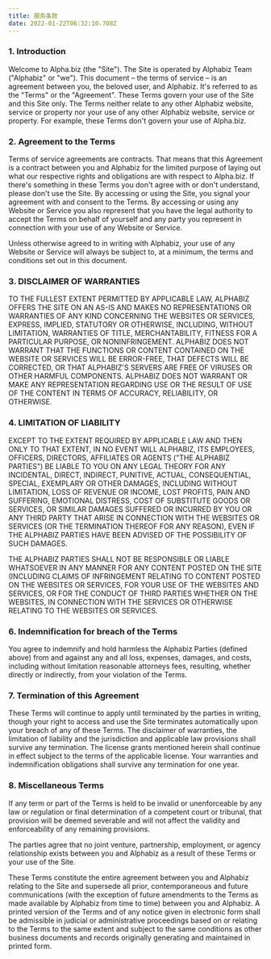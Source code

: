```yaml
---
title: 服务条款
date: 2022-01-22T06:32:10.708Z
---
```

### 1. Introduction

Welcome to Alpha.biz (the "Site"). The Site is operated by Alphabiz Team ("Alphabiz" or "we"). This document – the terms of service – is an agreement between you, the beloved user, and Alphabiz. It's referred to as the "Terms" or the "Agreement".
These Terms govern your use of the Site and this Site only. The Terms neither relate to any other Alphabiz website, service or property nor your use of any other Alphabiz website, service or property. For example, these Terms don't govern your use of Alpha.biz.

### 2. Agreement to the Terms

Terms of service agreements are contracts. That means that this Agreement is a contract between you and Alphabiz for the limited purpose of laying out what our respective rights and obligations are with respect to Alpha.biz.
If there's something in these Terms you don't agree with or don't understand, please don't use the Site. By accessing or using the Site, you signal your agreement with and consent to the Terms. By accessing or using any Website or Service you also represent that you have the legal authority to accept the Terms on behalf of yourself and any party you represent in connection with your use of any Website or Service.

Unless otherwise agreed to in writing with Alphabiz, your use of any Website or Service will always be subject to, at a minimum, the terms and conditions set out in this document.

### 3. DISCLAIMER OF WARRANTIES

TO THE FULLEST EXTENT PERMITTED BY APPLICABLE LAW, ALPHABIZ OFFERS THE SITE ON AN AS-IS AND MAKES NO REPRESENTATIONS OR WARRANTIES OF ANY KIND CONCERNING THE WEBSITES OR SERVICES, EXPRESS, IMPLIED, STATUTORY OR OTHERWISE, INCLUDING, WITHOUT LIMITATION, WARRANTIES OF TITLE, MERCHANTABILITY, FITNESS FOR A PARTICULAR PURPOSE, OR NONINFRINGEMENT. ALPHABIZ DOES NOT WARRANT THAT THE FUNCTIONS OR CONTENT CONTAINED ON THE WEBSITE OR SERVICES WILL BE ERROR-FREE, THAT DEFECTS WILL BE CORRECTED, OR THAT ALPHABIZ'S SERVERS ARE FREE OF VIRUSES OR OTHER HARMFUL COMPONENTS. ALPHABIZ DOES NOT WARRANT OR MAKE ANY REPRESENTATION REGARDING USE OR THE RESULT OF USE OF THE CONTENT IN TERMS OF ACCURACY, RELIABILITY, OR OTHERWISE.

### 4. LIMITATION OF LIABILITY

EXCEPT TO THE EXTENT REQUIRED BY APPLICABLE LAW AND THEN ONLY TO THAT EXTENT, IN NO EVENT WILL ALPHABIZ, ITS EMPLOYEES, OFFICERS, DIRECTORS, AFFILIATES OR AGENTS ("THE ALPHABIZ PARTIES") BE LIABLE TO YOU ON ANY LEGAL THEORY FOR ANY INCIDENTAL, DIRECT, INDIRECT, PUNITIVE, ACTUAL, CONSEQUENTIAL, SPECIAL, EXEMPLARY OR OTHER DAMAGES, INCLUDING WITHOUT LIMITATION, LOSS OF REVENUE OR INCOME, LOST PROFITS, PAIN AND SUFFERING, EMOTIONAL DISTRESS, COST OF SUBSTITUTE GOODS OR SERVICES, OR SIMILAR DAMAGES SUFFERED OR INCURRED BY YOU OR ANY THIRD PARTY THAT ARISE IN CONNECTION WITH THE WEBSITES OR SERVICES (OR THE TERMINATION THEREOF FOR ANY REASON), EVEN IF THE ALPHABIZ PARTIES HAVE BEEN ADVISED OF THE POSSIBILITY OF SUCH DAMAGES.

THE ALPHABIZ PARTIES SHALL NOT BE RESPONSIBLE OR LIABLE WHATSOEVER IN ANY MANNER FOR ANY CONTENT POSTED ON THE SITE (INCLUDING CLAIMS OF INFRINGEMENT RELATING TO CONTENT POSTED ON THE WEBSITES OR SERVICES, FOR YOUR USE OF THE WEBSITES AND SERVICES, OR FOR THE CONDUCT OF THIRD PARTIES WHETHER ON THE WEBSITES, IN CONNECTION WITH THE SERVICES OR OTHERWISE RELATING TO THE WEBSITES OR SERVICES.

### 6. Indemnification for breach of the Terms

You agree to indemnify and hold harmless the Alphabiz Parties (defined above) from and against any and all loss, expenses, damages, and costs, including without limitation reasonable attorneys fees, resulting, whether directly or indirectly, from your violation of the Terms.

### 7. Termination of this Agreement

These Terms will continue to apply until terminated by the parties in writing, though your right to access and use the Site terminates automatically upon your breach of any of these Terms.
The disclaimer of warranties, the limitation of liability and the jurisdiction and applicable law provisions shall survive any termination. The license grants mentioned herein shall continue in effect subject to the terms of the applicable license. Your warranties and indemnification obligations shall survive any termination for one year.

### 8. Miscellaneous Terms

If any term or part of the Terms is held to be invalid or unenforceable by any law or regulation or final determination of a competent court or tribunal, that provision will be deemed severable and will not affect the validity and enforceability of any remaining provisions.

The parties agree that no joint venture, partnership, employment, or agency relationship exists between you and Alphabiz as a result of these Terms or your use of the Site.

These Terms constitute the entire agreement between you and Alphabiz relating to the Site and supersede all prior, contemporaneous and future communications (with the exception of future amendments to the Terms as made available by Alphabiz from time to time) between you and Alphabiz. A printed version of the Terms and of any notice given in electronic form shall be admissible in judicial or administrative proceedings based on or relating to the Terms to the same extent and subject to the same conditions as other business documents and records originally generating and maintained in printed form.
